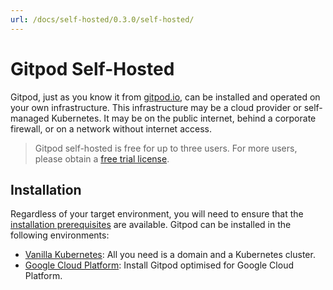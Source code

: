 ```yaml
---
url: /docs/self-hosted/0.3.0/self-hosted/
---
```



# Gitpod Self-Hosted

Gitpod, just as you know it from [gitpod.io](https://gitpod.io), can be installed and operated on your own infrastructure.
This infrastructure may be a cloud provider or self-managed Kubernetes. It may be on the public internet, behind a corporate firewall, or on a network without internet access.

  > Gitpod self-hosted is free for up to three users.
  > For more users, please obtain a [free trial license](https://gitpod.io/selfhosted-trial/).

## Installation

Regardless of your target environment, you will need to ensure that the [installation prerequisites](../install/prepare-installation/) are available.
Gitpod can be installed in the following environments:
* [Vanilla Kubernetes](../install/install-on-kubernetes/): All you need is a domain and a Kubernetes cluster.
* [Google Cloud Platform](../install/install-on-gcp-script/): Install Gitpod optimised for Google Cloud Platform.
